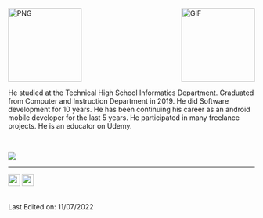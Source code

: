 <img align="center" height="150rem" alt="PNG" src="https://www.blackseapps.net/files/banner2.png" />


<img align="right" height="150rem" alt="GIF" src="https://www.blackseapps.net/files/giphy2.gif" />

<br>


He studied at the Technical High School Informatics Department. Graduated from Computer and Instruction Department in 2019. He did Software development for 10 years. He has been continuing his career as an android mobile developer for the last 5 years. He participated in many freelance projects. He is an educator on <a href="https://www.udemy.com/user/mert-karadeniz-4/" style="text-decoration: none">Udemy</a>.


<br>

 ![](https://komarev.com/ghpvc/?username=blackseapps&style=flat-square)


-----

<tbody>
  <tr align="center">
    <td
      style="font-family: Arial, sans-serif; font-size: 19px"
      valign="top"
      class="">
      <a
        href="https://www.linkedin.com/in/mertkaradeniz/"
        style="text-decoration: none"
        ><img
          src="https://blackseapps.net/email/images/linkedin-3-lDv.png"
          width="24"
          height="24"
          alt="Linkedin"
          style="
            border: 0;
            line-height: 100%;
            outline: 0;
            -ms-interpolation-mode: bicubic;
            color: #ffffff;
          "
      /></a>
     <span></span>
     <a
        href="https://www.udemy.com/user/mert-karadeniz-4/"
        style="text-decoration: none"
        ><img
          src="https://blackseapps.net/email/images/Udemy-MU4.png"
          width="24"
          height="24"
          alt="Udemy"
          style="
            border: 0;
            line-height: 100%;
            outline: 0;
            -ms-interpolation-mode: bicubic;
            color: #ffffff;
          " /></a
      ><span>&nbsp;</span
      >
    </td>
  </tr>
</tbody>

</br>
</br>

Last Edited on: 11/07/2022

